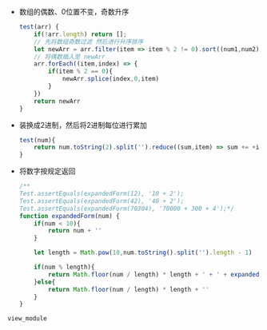 - 数组的偶数、0位置不变，奇数升序 

  ```javascript
  test(arr) {
      if(!arr.length) return [];
      // 先将数组奇数过滤 然后进行升序排序
      let newArr = arr.filter(item => item % 2 != 0).sort((num1,num2) => num1 - num2)      
      // 将偶数插入至 newArr
      arr.forEach((item,index) => {
          if(item % 2 == 0){
              newArr.splice(index,0,item)
          }
      })
      return newArr
  }
  ```

  

- 装换成2进制，然后将2进制每位进行累加

  ```javascript
  test(num){
      return num.toString(2).split('').reduce((sum,item) => sum += +item,0)
  }
  ```

- 将数字按规定返回

  ```javascript
  /**
  Test.assertEquals(expandedForm(12), '10 + 2');
  Test.assertEquals(expandedForm(42), '40 + 2');
  Test.assertEquals(expandedForm(70304), '70000 + 300 + 4');*/
  function expandedForm(num) {
      if(num < 10){
          return num + ''
      }
  
      let length = Math.pow(10,num.toString().split('').length - 1)
  
      if(num % length){
          return Math.floor(num / length) * length + ' + ' + expandedForm(num % length)
      }else{
          return Math.floor(num / length) * length + ''
      }
  }
  ```



































```javascript
view_module
```





